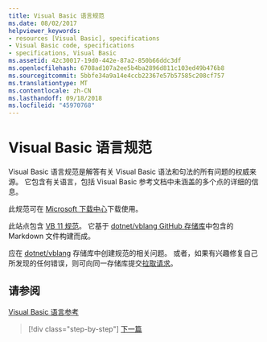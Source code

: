 ```yaml
---
title: Visual Basic 语言规范
ms.date: 08/02/2017
helpviewer_keywords:
- resources [Visual Basic], specifications
- Visual Basic code, specifications
- specifications, Visual Basic
ms.assetid: 42c30017-19d0-442e-87a2-850b66ddc3df
ms.openlocfilehash: 6708ad107a2ee5b4ba2896d811c103ed49b476b8
ms.sourcegitcommit: 5bbfe34a9a14e4ccb22367e57b57585c208cf757
ms.translationtype: MT
ms.contentlocale: zh-CN
ms.lasthandoff: 09/18/2018
ms.locfileid: "45970768"
---
```

# <a name="visual-basic-language-specification"></a>Visual Basic 语言规范
Visual Basic 语言规范是解答有关 Visual Basic 语法和句法的所有问题的权威来源。 它包含有关语言，包括 Visual Basic 参考文档中未涵盖的多个点的详细的信息。  
  
 此规范可在 [Microsoft 下载中心](https://go.microsoft.com/fwlink/?LinkId=188623)下载使用。  
  
此站点包含 [VB 11 规范](../../../../_vblang/spec/introduction.md)。 它基于 [dotnet/vblang GitHub 存储库](https://github.com/dotnet/vblang/blob/master/spec/README.md)中包含的 Markdown 文件构建而成。

应在 [dotnet/vblang](https://github.com/dotnet/vblang/issues) 存储库中创建规范的相关问题。 或者，如果有兴趣修复自己所发现的任何错误，则可向同一存储库提交[拉取请求](https://github.com/dotnet/vblang/pulls)。

## <a name="see-also"></a>请参阅  
 [Visual Basic 语言参考](../../../visual-basic/language-reference/index.md)

>[!div class="step-by-step"]
[下一篇](../../../../_vblang/spec/introduction.md)